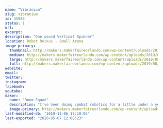```yaml
---
name: "Vibranium"
slug: vibranium
id: 35948
status: 1
url: 
excerpt:
description: "One pound Vertical Spinner"
location: Robot Ruckus - Small Arena
image-primary:
  thumbnail: http://makers.makerfaireorlando.com/wp-content/uploads/2019/08/vibranium-purple-square-1-150x150.jpg
  medium: http://makers.makerfaireorlando.com/wp-content/uploads/2019/08/vibranium-purple-square-1-300x225.jpg
  large: http://makers.makerfaireorlando.com/wp-content/uploads/2019/08/vibranium-purple-square-1-1024x768.jpg
  full: http://makers.makerfaireorlando.com/wp-content/uploads/2019/08/vibranium-purple-square-1.jpg
website: 
email: 
twitter: 
instagram: 
facebook: 
youtube: 
maker:
  name: "Doom Squad"
  description: "I've been doing combat robotics for a little under a year. I was lucky enough to build my Fingertech Viper kit at Maker MIA (https://www.facebook.com/makemiamakerspace/) with Team Witch doctor. As of writing this I have taken part in 3 different competitions and took second twice and third once. I enjoy watching combat robotics on TV and enjoy it."
  image-primary: http://makers.makerfaireorlando.com/wp-content/uploads/2019/08/vibranium-purple-square-1024x768.jpg
last-modified-db: "2019-11-06 17:19:05"
last-exported: "2020-05-07 12:08:23"
---
```

